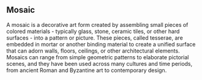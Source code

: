 ## Mosaic

A mosaic is a decorative art form created by assembling small pieces of colored materials - typically glass, stone, ceramic tiles, or other hard surfaces - into a pattern or picture. These pieces, called tesserae, are embedded in mortar or another binding material to create a unified surface that can adorn walls, floors, ceilings, or other architectural elements. Mosaics can range from simple geometric patterns to elaborate pictorial scenes, and they have been used across many cultures and time periods, from ancient Roman and Byzantine art to contemporary design.
